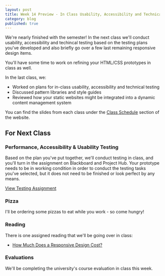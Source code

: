```yaml
---
layout: post
title: Week 14 Preview - In Class Usability, Accessibility and Technical Testing
category: blog
published: true
---
```


We're nearly finished with the semester!  In the next class we'll conduct usability, accessibility and techincal testing based on the testing plans you've developed and also briefly go over a few last remaining responsive design items.  

You'll have some time to work on refining your HTML/CSS prototypes in class as well.

In the last class, we:

* Worked on plans for in-class usability, accessibility and technical testing
* Discussed pattern libraries and style guides
* Reviewed how your static websites might be integrated into a dynamic content management system

You can find the slides from each class under the [Class Schedule](http://rwdkent.com/class/schedule/) section of the website.

## For Next Class


### Performance, Accessibility & Usability Testing

Based on the plan you've put together, we'll conduct testing in class, and you'll turn in the assignment on Blackboard and Project Hub.  Your prototype needs to be in working condition in order to conduct the testing tasks you've selected, but it does not need to be finished or look perfect by any means.

<a href="http://rwdkent.com/class/assignments/testing" class="button small">View Testing Assignment</a>

### Pizza

I'll be ordering some pizzas to eat while you work - so come hungry!

### Reading

There is one assigned reading that we'll be going over in class:

* [How Much Does a Responsive Design Cost?](http://bradfrost.com/blog/web/how-much-does-a-responsive-web-design-cost/)

### Evaluations

We'll be completing the university's course evaluation in class this week. 
